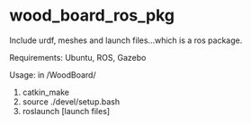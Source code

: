 # wood_board_ros_pkg
Include urdf, meshes and launch files...which is a ros package.

Requirements: Ubuntu, ROS, Gazebo

Usage:
in /WoodBoard/
1. catkin_make
2. source ./devel/setup.bash
3. roslaunch [launch files]
